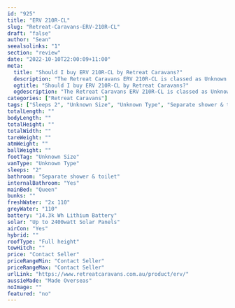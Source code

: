 ```yaml
---
id: "925"
title: "ERV 210R-CL"
slug: "Retreat-Caravans-ERV-210R-CL"
draft: "false"
author: "Sean"
seealsolinks: "1"
section: "review"
date: "2022-10-10T22:00:09+11:00"
meta:
  title: "Should I buy ERV 210R-CL by Retreat Caravans?"
  description: "The Retreat Caravans ERV 210R-CL is classed as Unknown Type, and sleeps 2 people. It is Made Overseas and comes in at Unknown Size. It generally has Separate shower & toilet."
  ogtitle: "Should I buy ERV 210R-CL by Retreat Caravans?"
  ogdescription: "The Retreat Caravans ERV 210R-CL is classed as Unknown Type, and sleeps 2 people. It is Made Overseas and comes in at Unknown Size. It generally has Separate shower & toilet."
categories: ["Retreat Caravans"]
tags: ["Sleeps 2", "Unknown Size", "Unknown Type", "Separate shower & toilet", "Full height", "Price Unknown"]
totalLength: ""
bodyLength: ""
totalHeight: ""
totalWidth: ""
tareWeight: ""
atmWeight: ""
ballWeight: ""
footTag: "Unknown Size"
vanType: "Unknown Type"
sleeps: "2"
bathroom: "Separate shower & toilet"
internalBathroom: "Yes"
mainBed: "Queen"
bunks: ""
freshWater: "2x 110"
greyWater: "110"
battery: "14.3k Wh Lithium Battery"
solar: "Up to 2400watt Solar Panels"
airCon: "Yes"
hybrid: ""
roofType: "Full height"
towHitch: ""
price: "Contact Seller"
priceRangeMin: "Contact Seller"
priceRangeMax: "Contact Seller"
urlLink: "https://www.retreatcaravans.com.au/product/erv/"
aussieMade: "Made Overseas"
noImage: ""
featured: "no"
---
```

